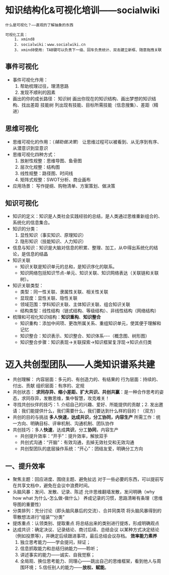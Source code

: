 # 知识结构化&可视化培训——socialwiki
	什么是可视化？——直观的了解抽象的东西

	可视化工具：
		1. xmind8
		2. socialwiki：www.socialwiki.cn 
		3. xmind8使用: TAB键可以负责下一级、回车负责统计、双击建立新框、随意拖拽关联

## 事件可视化
* 事件可视化作用：
	1. 帮助梳理过往，理清思路
	2. 发现不顺利的因素
* 画出的你的成长路径：
	知识树
	画出你现在的知识结构、画出梦想的知识结构、找出差距
	技能树
	列出现有技能、目标所需技能（信息搜集）、差距（精进）

## 思维可视化
* 思维可视化的作用：（*辅助做决策*）
	让思维过程可以被看到、从无序到有序、从潜意识到显意识
* 思维可视化四种方式：
	1. 放射性规整：思维导图、鱼骨图
	2. 层次化规整：结构图
	3. 线性规整：路径图、时间线
	4. 矩阵式规整：SWOT分析、商业画布
* 应用场景：
	写作提纲、购物清单、方案策划、做决策

## 知识可视化
* 知识的定义：知识是人类社会实践经验的总结，是人类通过思维重新组合的、系统化的信息集合。
* 知识的分类：
	1. 显性知识（事实知识、原理知识）
	2. 隐形知识（技能知识、人力知识）
* 信息与知识：知识是大脑对信息的积累、整理、加工，从中得出系统化的结论，是信息的结晶
* 知识关联
	* 知识关联是知识单元的总和，是知识序化的联系。
	* 知识网络包括知识节点-单元、知识关联、知识网络表达（关联链和关联树）。
* 知识关联类型：
	* 类型：同一性关联、隶属性关联、相关性关联
	* 显现度：显性关联、隐性关联
	* 领域范围：学科知识关联、主体知识关联、组合知识关联
	* 结构类型：线性结构（链式结构、等级结构）、非线性结构（网络结构）
* 梳理和可视化知识结构：**知识重构**、**知识整合**
	* 知识重构：添加中间项、更改所属关系、重组知识单元，使其便于理解和记忆
	* 知识整合：知识表示、知识整合、知识体系---（概念图、树形图）
	* 知识整合步骤：知识表现->关联探索->知识框架复浮现->知识点归类
	
# 迈入共创型团队——人类知识谱系共建
* 共创理解：
	内容层面：多元的、有创造力的、有结果的
	行为层面：持续的、付出、贡献
	组织层面：有序的、定规
* 共创状态：
**求同存异、缩小差距、扩大共识、共创共赢**：是一种合作思考的姿态，求同存异，发散思维，集中智慧，攻克难关！
* 寻找共创伙伴的技巧：1. 介绍自己的兴趣、爱好、所能提供的贡献；2. 发出邀请：我们能提供什么，我们需要什么，我们要达到什么样的目的！（双方）
* 共创的目的与挑战
	**多人快速，达成共识，分工协同，内容生产**
	所需工作：统一方向、明确目标、评审机制、沟通机制、团队协作
* 共创技巧：多人**快速**，达成**共识**，分工**协同**，内容生产
	* 共创提升效率：“开手”：提升效率，解放双手
	* 共创式沟通：“开脑”：有效沟通，去掉无效社交和无效沟通
	* 共创型团队的底层操作系统：“开心”：团结友爱，明确分工方向
## 一、提升效率
* 聚焦主题：回应进度、围绕主题、避免扯远
	对于一些必要的东西，可以提前写在共享文档中，避免在会议中浪费时间。
* 头脑风暴：发问、发散、记录、陈述
	允许思维翻墙发散，发问明确（why how what 为什么-怎么做-做什么）
	养成记录的习惯，思路清晰有条理（思维导图的重要性） 
* 分类排列：充分讨论（即头脑风暴后的交流）、合并同类项
	将头脑风暴得到的零散想法进行“组装”“分类”
* 提炼重点：认领类别、提取重点
	将总结出来的类别进行提炼，形成明确观点 
* 达成共识：确定决议、记录结论、商讨后续、总结会议
	以某种方式决定结论（例如投票等），并确定后续跟进事项，最后总结会议存档。
	**效率能力素养**
	1. 独立思考能力——学会提问，辩证；
	2. 信息抓取能力和总结归纳能力——聆听；
	3. 讲述事实的能力——诚实、自我觉察；
	4. 全局观、换位思考能力、同理心——跳出自己的思维框架，看到他人与周围环境；
	5.信任别人的能力——**放权、赋能**。
